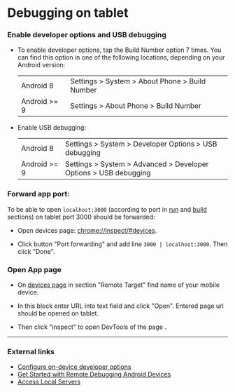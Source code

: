 # Debugging on tablet

### Enable developer options and USB debugging

 - To enable developer options, tap the Build Number option 7 times. 
   You can find this option in one of the following locations, depending on your Android version:

    |||
    | --- |---|
    | Android 8 | Settings > System > About Phone > Build Number |
    | Android >= 9 | Settings > About Phone > Build Number |

 - Enable USB debugging:

    |||
    | --- |---|
    | Android 8 | Settings > System > Developer Options > USB debugging |
    | Android >= 9 | Settings > System > Advanced > Developer Options > USB debugging |

### Forward app port:

To be able to open `localhost:3000` (according to port in [run](run.md) and [build](build.md) sections) on tablet port 3000 should be forwarded:

 - Open devices page: [chrome://inspect/#devices](chrome://inspect/#devices).

 - Click button "Port forwarding" and add line `3000 | localhost:3000`. Then click "Done".

### Open App page

 - On [devices page](chrome://inspect/#devices) in section "Remote Target" find name of your mobile device.
 
 - In this block enter URL into text field and click "Open". Entered page url should be opened on tablet.
 
 - Then click "inspect" to open DevTools of the page .

---

### External links

- [Configure on-device developer options](https://developer.android.com/studio/debug/dev-options)
- [Get Started with Remote Debugging Android Devices](https://developers.google.com/web/tools/chrome-devtools/remote-debugging)
- [Access Local Servers](https://developers.google.com/web/tools/chrome-devtools/remote-debugging/local-server)
